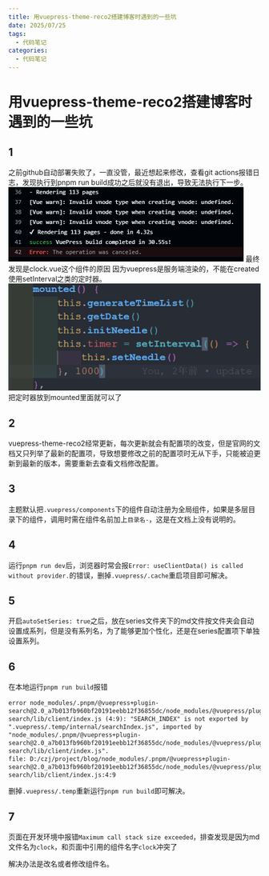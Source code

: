 ```yaml
---
title: 用vuepress-theme-reco2搭建博客时遇到的一些坑
date: 2025/07/25
tags:
  - 代码笔记
categories:
  - 代码笔记
---
```


# 用vuepress-theme-reco2搭建博客时遇到的一些坑
## 1

之前github自动部署失败了，一直没管，最近想起来修改，查看git actions报错日志，发现执行到pnpm run build成功之后就没有退出，导致无法执行下一步。
![](./img/1.png)
最终发现是clock.vue这个组件的原因
因为vuepress是服务端渲染的，不能在created使用setInterval之类的定时器。
![](./img/2.png)
把定时器放到mounted里面就可以了

## 2

vuepress-theme-reco2经常更新，每次更新就会有配置项的改变，但是官网的文档又只列举了最新的配置项，导致想要修改之前的配置项时无从下手，只能被迫更新到最新的版本，需要重新去查看文档修改配置。

## 3

主题默认把`.vuepress/components`下的组件自动注册为全局组件，如果是多层目录下的组件，调用时需在组件名前加上`目录名-`，这是在文档上没有说明的。

## 4

运行`pnpm run dev`后，浏览器时常会报`Error: useClientData() is called without provider.`的错误，删掉`.vuepress/.cache`重启项目即可解决。

## 5

开启`autoSetSeries: true`之后，放在series文件夹下的md文件按文件夹会自动设置成系列，但是没有系列名，为了能够更加个性化，还是在series配置项下单独设置系列。

## 6

在本地运行`pnpm run build`报错

```shell
error node_modules/.pnpm/@vuepress+plugin-search@2.0_a7b013fb960bf20191eebb12f36855dc/node_modules/@vuepress/plugin-search/lib/client/index.js (4:9): "SEARCH_INDEX" is not exported by ".vuepress/.temp/internal/searchIndex.js", imported by "node_modules/.pnpm/@vuepress+plugin-search@2.0_a7b013fb960bf20191eebb12f36855dc/node_modules/@vuepress/plugin-search/lib/client/index.js".
file: D:/czj/project/blog/node_modules/.pnpm/@vuepress+plugin-search@2.0_a7b013fb960bf20191eebb12f36855dc/node_modules/@vuepress/plugin-search/lib/client/index.js:4:9
```

删掉`.vuepress/.temp`重新运行`pnpm run build`即可解决。

## 7

页面在开发环境中报错`Maximum call stack size exceeded`，排查发现是因为md文件名为`clock`，和页面中引用的组件名字`clock`冲突了
  
解决办法是改名或者修改组件名。
